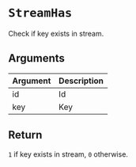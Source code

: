 # `StreamHas`

Check if key exists in stream.

## Arguments

| Argument | Description |
| -------- | ----------- |
| id       | Id          |
| key      | Key         |

## Return

`1` if key exists in stream, `0` otherwise.
